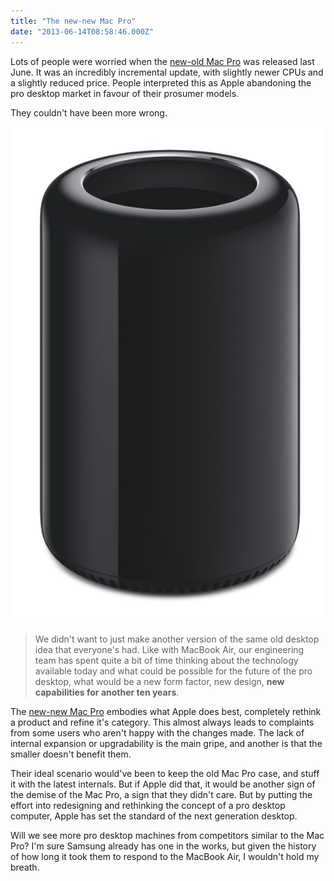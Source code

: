```yaml
---
title: "The new-new Mac Pro"
date: "2013-06-14T08:58:46.000Z"
---
```


Lots of people were worried when the [new-old Mac Pro](http://www.marco.org/2012/06/11/half-assed-mac-pro) was released last June. It was an incredibly incremental update, with slightly newer CPUs and a slightly reduced price. People interpreted this as Apple abandoning the pro desktop market in favour of their prosumer models.

They couldn't have been more wrong.

![](5831db24-4b58-437f-b637-dd97071f9817.jpg)

> We didn't want to just make another version of the same old desktop idea that everyone's had. Like with MacBook Air, our engineering team has spent quite a bit of time thinking about the technology available today and what could be possible for the future of the pro desktop, what would be a new form factor, new design, **new capabilities for another ten years**.

The [new-new Mac Pro](http://www.apple.com/mac-pro/) embodies what Apple does best, completely rethink a product and refine it's category. This almost always leads to complaints from some users who aren't happy with the changes made. The lack of internal expansion or upgradability is the main gripe, and another is that the smaller doesn't benefit them.

Their ideal scenario would've been to keep the old Mac Pro case, and stuff it with the latest internals. But if Apple did that, it would be another sign of the demise of the Mac Pro, a sign that they didn't care. But by putting the effort into redesigning and rethinking the concept of a pro desktop computer, Apple has set the standard of the next generation desktop.

Will we see more pro desktop machines from competitors similar to the Mac Pro? I'm sure Samsung already has one in the works, but given the history of how long it took them to respond to the MacBook Air, I wouldn't hold my breath.